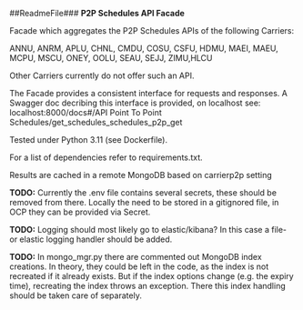 ##ReadmeFile###
**P2P Schedules API Facade**

Facade which aggregates the P2P Schedules APIs of the following Carriers:

ANNU, ANRM, APLU, CHNL, CMDU, COSU, CSFU, HDMU, MAEI, MAEU, MCPU, MSCU, ONEY, OOLU, SEAU, SEJJ, ZIMU,HLCU

Other Carriers currently do not offer such an API.

The Facade provides a consistent interface for requests and responses. A Swagger doc decribing this interface is provided, on localhost see: localhost:8000/docs#/API Point To Point Schedules/get_schedules_schedules_p2p_get

Tested under Python 3.11 (see Dockerfile).

For a list of dependencies refer to requirements.txt.

Results are cached in a remote MongoDB based on carrierp2p setting

**TODO:** Currently the .env file contains several secrets, these should be removed from there. Locally the need to be stored in a gitignored file, in OCP they can be provided via Secret.

**TODO:** Logging should most likely go to elastic/kibana? In this case a file- or elastic logging handler should be added.

**TODO:** In mongo_mgr.py there are commented out MongoDB index creations. In theory, they could be left in the code, as the index is not recreated if it already exists. But if the index options change (e.g. the expiry time), recreating the index throws an exception. There this index handling should be taken care of separately.
